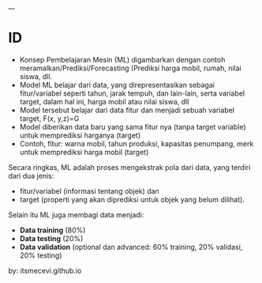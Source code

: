 __

# ID

* Konsep Pembelajaran Mesin (ML) digambarkan dengan contoh meramalkan/Prediksi/Forecasting (Prediksi harga mobil, rumah, nilai siswa, dll.
* Model ML belajar dari data, yang direpresentasikan sebagai fitur/variabel seperti tahun, jarak tempuh, dan lain-lain, serta variabel target, dalam hal ini, harga mobil atau nilai siswa, dll
* Model tersebut belajar dari data fitur dan menjadi sebuah variabel target, F(x, y,z)=G
* Model diberikan data baru yang sama fitur nya (tanpa target variable) untuk memprediksi harganya (target)
* Contoh, fitur: warna mobil, tahun produksi, kapasitas penumpang, merk untuk memprediksi harga mobil (target)

Secara ringkas, ML adalah proses mengekstrak pola dari data, yang terdiri dari dua jenis:
* fitur/variabel (informasi tentang objek) dan
* target (properti yang akan diprediksi untuk objek yang belum dilihat).

Selain itu ML juga membagi data menjadi:
* **Data training** (80%)
* **Data testing** (20%)
* **Data validation** (optional dan advanced: 60% training, 20% validasi, 20% testing)

by: itsmecevi.github.io
